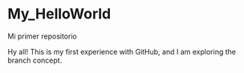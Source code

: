 # My_HelloWorld
Mi primer repositorio

Hy all!
This is my first experience with GitHub, and I am exploring the branch concept.
